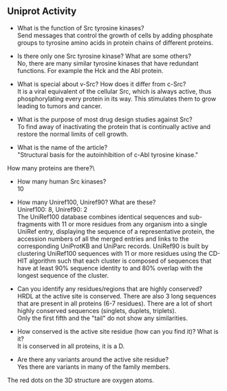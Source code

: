 ## Uniprot Activity

- What	is	the	function	of	Src	tyrosine	kinases? \
Send messages that control the growth of cells by adding phosphate groups
to tyrosine amino acids in protein chains of different proteins.

- Is	there	only	one	Src	tyrosine	kinase?	What	are	some	others?\
No, there are many similar tyrosine kinases that have redundant
functions. For example the Hck and the Abl protein.

- What	is	special	about	v-Src?	How	does	it	differ	from	c-Src?\
It is a viral equivalent of the cellular Src, which is always active,
thus phosphorylating every protein in its way. This stimulates them to grow
leading to tumors and cancer.

- What	is	the	purpose	of	most	drug	design	studies	against	Src?\
To find away of inactivating the protein that is continually active and
restore the normal limits of cell growth.

- What	is	the	name	of	the	article?\
"Structural basis for the autoinhibition of c-Abl tyrosine kinase."

How	many	proteins	are	there?\  
- How	many	human	Src	kinases?\
10
- How	many	Uniref100,	Uniref90?	What	are	these?\
Uniref100: 8, Uniref90: 2\
The UniRef100 database combines identical sequences and sub-fragments with 11 or more residues from any organism into a single UniRef entry, displaying the sequence of a representative protein, the accession numbers of all the merged entries and links to the corresponding UniProtKB and UniParc records.
UniRef90 is built by clustering UniRef100 sequences with 11 or more residues using the CD-HIT algorithm such that each cluster is composed of sequences that have at least 90% sequence identity to and 80% overlap with the longest sequence of the cluster.

- Can	you	identify	any	residues/regions	that	are	highly	conserved?\
HRDL at the active site is conserved. There are also 3 long sequences that are present in all proteins (6-7 residues). There are a lot of short highly conserved sequences (singlets, duplets, triplets).\
Only the first fifth and the "tail" do not show any similarities.
- How	conserved	is	the	active	site	residue (how	can	you	find	it)?	What	is	it?\
It is conserved in all proteins, it is a D.
- Are	there	any	variants	around	the	active	site	residue?\
Yes there are variants in many of the family members.

The red dots on the 3D structure are oxygen atoms.
